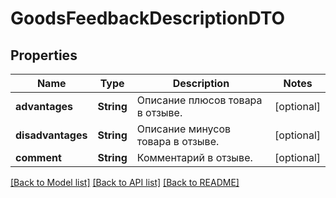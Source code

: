 # GoodsFeedbackDescriptionDTO

## Properties
Name | Type | Description | Notes
------------ | ------------- | ------------- | -------------
**advantages** | **String** | Описание плюсов товара в отзыве. | [optional] 
**disadvantages** | **String** | Описание минусов товара в отзыве. | [optional] 
**comment** | **String** | Комментарий в отзыве. | [optional] 

[[Back to Model list]](../README.md#documentation-for-models) [[Back to API list]](../README.md#documentation-for-api-endpoints) [[Back to README]](../README.md)


